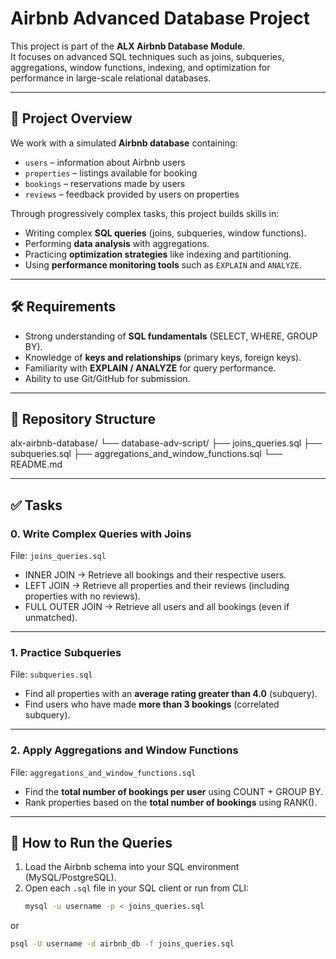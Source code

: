 # Airbnb Advanced Database Project

This project is part of the **ALX Airbnb Database Module**.  
It focuses on advanced SQL techniques such as joins, subqueries, aggregations, window functions, indexing, and optimization for performance in large-scale relational databases.

---

## 📌 Project Overview
We work with a simulated **Airbnb database** containing:
- `users` – information about Airbnb users
- `properties` – listings available for booking
- `bookings` – reservations made by users
- `reviews` – feedback provided by users on properties

Through progressively complex tasks, this project builds skills in:
- Writing complex **SQL queries** (joins, subqueries, window functions).
- Performing **data analysis** with aggregations.
- Practicing **optimization strategies** like indexing and partitioning.
- Using **performance monitoring tools** such as `EXPLAIN` and `ANALYZE`.

---

## 🛠️ Requirements
- Strong understanding of **SQL fundamentals** (SELECT, WHERE, GROUP BY).
- Knowledge of **keys and relationships** (primary keys, foreign keys).
- Familiarity with **EXPLAIN / ANALYZE** for query performance.
- Ability to use Git/GitHub for submission.

---

## 📂 Repository Structure

alx-airbnb-database/
└── database-adv-script/
├── joins_queries.sql
├── subqueries.sql
├── aggregations_and_window_functions.sql
└── README.md


---

## ✅ Tasks

### **0. Write Complex Queries with Joins**  
File: `joins_queries.sql`

- INNER JOIN → Retrieve all bookings and their respective users.  
- LEFT JOIN → Retrieve all properties and their reviews (including properties with no reviews).  
- FULL OUTER JOIN → Retrieve all users and all bookings (even if unmatched).  

---

### **1. Practice Subqueries**  
File: `subqueries.sql`

- Find all properties with an **average rating greater than 4.0** (subquery).  
- Find users who have made **more than 3 bookings** (correlated subquery).  

---

### **2. Apply Aggregations and Window Functions**  
File: `aggregations_and_window_functions.sql`

- Find the **total number of bookings per user** using COUNT + GROUP BY.  
- Rank properties based on the **total number of bookings** using RANK().  

---

## 🚀 How to Run the Queries
1. Load the Airbnb schema into your SQL environment (MySQL/PostgreSQL).  
2. Open each `.sql` file in your SQL client or run from CLI:
   ```bash
   mysql -u username -p < joins_queries.sql
   ```

or

   ```bash
psql -U username -d airbnb_db -f joins_queries.sql

```